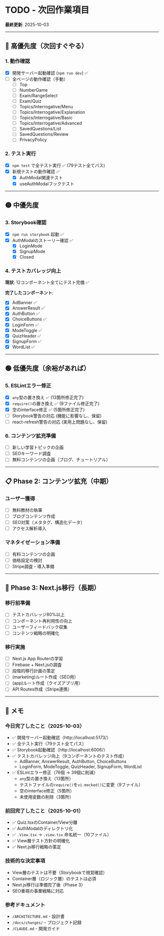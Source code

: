 # TODO - 次回作業項目

**最終更新**: 2025-10-03

---

## 🔴 高優先度（次回すぐやる）

### 1. 動作確認
- [x] 開発サーバー起動確認 (`npm run dev`) ✅
- [ ] 全ページの動作確認（手動）
  - [ ] Top
  - [ ] NumberGame
  - [ ] Exam/RangeSelect
  - [ ] Exam/Quiz
  - [ ] Topics/Interrogative/Menu
  - [ ] Topics/Interrogative/Explanation
  - [ ] Topics/Interrogative/Basic
  - [ ] Topics/Interrogative/Advanced
  - [ ] SavedQuestions/List
  - [ ] SavedQuestions/Review
  - [ ] PrivacyPolicy

### 2. テスト実行
- [x] `npm test` で全テスト実行 ✅ (79テスト全てパス)
- [x] 新規テストの動作確認 ✅
  - [x] AuthModal関連テスト
  - [x] useAuthModalフックテスト

---

## 🟡 中優先度

### 3. Storybook確認
- [x] `npm run storybook` 起動 ✅
- [x] AuthModalのストーリー確認 ✅
  - [x] LoginMode
  - [x] SignupMode
  - [x] Closed

### 4. テストカバレッジ向上
**現状**: 12コンポーネント全てにテスト完備 ✅

**完了したコンポーネント**:
- [x] AdBanner ✅
- [x] AnswerResult ✅
- [x] AuthButton ✅
- [x] ChoiceButtons ✅
- [x] LoginForm ✅
- [x] ModeToggle ✅
- [x] QuizHeader ✅
- [x] SignupForm ✅
- [x] WordList ✅

---

## 🟢 低優先度（余裕があれば）

### 5. ESLintエラー修正
- [x] `any`型の置き換え ✅ (13箇所修正完了)
- [x] `require()`の置き換え ✅ (9ファイル修正完了)
- [x] 空のinterface修正 ✅ (5箇所修正完了)
- [ ] Storybook警告の対応 (機能に影響なし、保留)
- [ ] react-refresh警告の対応 (実用上問題なし、保留)

### 6. コンテンツ拡充準備
- [ ] 新しい学習トピックの企画
- [ ] SEOキーワード調査
- [ ] 無料コンテンツの企画（ブログ、チュートリアル）

---

## 📋 Phase 2: コンテンツ拡充（中期）

### ユーザー獲得
- [ ] 無料教材の執筆
- [ ] ブログコンテンツ作成
- [ ] SEO対策（メタタグ、構造化データ）
- [ ] アクセス解析導入

### マネタイゼーション準備
- [ ] 有料コンテンツの企画
- [ ] 価格設定の検討
- [ ] Stripe調査・導入準備

---

## 🚀 Phase 3: Next.js移行（長期）

### 移行前準備
- [ ] テストカバレッジ80%以上
- [ ] コンポーネント再利用性の向上
- [ ] ユーザーフィードバック収集
- [ ] コンテンツ戦略の明確化

### 移行実施
- [ ] Next.js App Routerの学習
- [ ] Firebase + Next.jsの調査
- [ ] 段階的移行計画の策定
- [ ] (marketing)ルート作成（SEO用）
- [ ] (app)ルート作成（クイズアプリ用）
- [ ] API Routes作成（Stripe連携）

---

## 📝 メモ

### 今日完了したこと（2025-10-03）
- ✅ 開発サーバー起動確認（http://localhost:5173/）
- ✅ 全テスト実行（79テスト全てパス）
- ✅ Storybook起動確認（http://localhost:6006/）
- ✅ テストカバレッジ向上（9コンポーネントのテスト作成）
  - AdBanner, AnswerResult, AuthButton, ChoiceButtons
  - LoginForm, ModeToggle, QuizHeader, SignupForm, WordList
- ✅ ESLintエラー修正（76個 → 39個に削減）
  - `any`型の置き換え（13箇所）
  - テストファイルの`require()`を`vi.mocked()`に変更（9ファイル）
  - 空のinterface修正（5箇所）
  - 未使用変数の削除（3箇所）

### 前回完了したこと（2025-10-01）
- ✅ Quiz.tsxのContainer/View分離
- ✅ AuthModalのディレクトリ化
- ✅ `.View.tsx` → `.view.tsx` 命名統一（10ファイル）
- ✅ View層テスト方針の明確化
- ✅ Next.js移行戦略の策定

### 技術的な決定事項
- View層のテストは不要（Storybookで視覚確認）
- Container層（ロジック層）のテストは必須
- Next.js移行は準備完了後（Phase 3）
- SEO重視の事業戦略に対応

### 参考ドキュメント
- `/ARCHITECTURE.md` - 設計書
- `/docs/changes/` - プロジェクト記録
- `/CLAUDE.md` - 開発ガイド